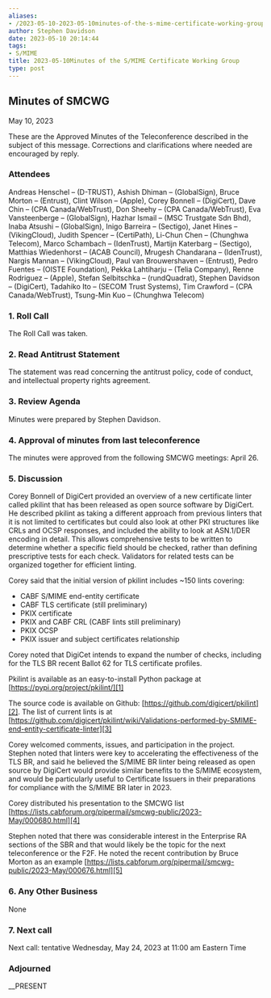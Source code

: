 ```yaml
---
aliases:
- /2023-05-10-2023-05-10minutes-of-the-s-mime-certificate-working-group/
author: Stephen Davidson
date: 2023-05-10 20:14:44
tags:
- S/MIME
title: 2023-05-10Minutes of the S/MIME Certificate Working Group
type: post
---
```


## Minutes of SMCWG

May 10, 2023

These are the Approved Minutes of the Teleconference described in the subject of this message. Corrections and clarifications where needed are encouraged by reply.

### Attendees

Andreas Henschel – (D-TRUST), Ashish Dhiman – (GlobalSign), Bruce Morton – (Entrust), Clint Wilson – (Apple), Corey Bonnell – (DigiCert), Dave Chin – (CPA Canada/WebTrust), Don Sheehy – (CPA Canada/WebTrust), Eva Vansteenberge – (GlobalSign), Hazhar Ismail – (MSC Trustgate Sdn Bhd), Inaba Atsushi – (GlobalSign), Inigo Barreira – (Sectigo), Janet Hines – (VikingCloud), Judith Spencer – (CertiPath), Li-Chun Chen – (Chunghwa Telecom), Marco Schambach – (IdenTrust), Martijn Katerbarg – (Sectigo), Matthias Wiedenhorst – (ACAB Council), Mrugesh Chandarana – (IdenTrust), Nargis Mannan – (VikingCloud), Paul van Brouwershaven – (Entrust), Pedro Fuentes – (OISTE Foundation), Pekka Lahtiharju – (Telia Company), Renne Rodriguez – (Apple), Stefan Selbitschka – (rundQuadrat), Stephen Davidson – (DigiCert), Tadahiko Ito – (SECOM Trust Systems), Tim Crawford – (CPA Canada/WebTrust), Tsung-Min Kuo – (Chunghwa Telecom)

### 1. Roll Call

The Roll Call was taken.

### 2. Read Antitrust Statement

The statement was read concerning the antitrust policy, code of conduct, and intellectual property rights agreement.

### 3. Review Agenda

Minutes were prepared by Stephen Davidson.

### 4. Approval of minutes from last teleconference

The minutes were approved from the following SMCWG meetings: April 26.

### 5. Discussion

Corey Bonnell of DigiCert provided an overview of a new certificate linter called pkilint that has been released as open source software by DigiCert. He described pkilint as taking a different approach from previous linters that it is not limited to certificates but could also look at other PKI structures like CRLs and OCSP responses, and included the ability to look at ASN.1/DER encoding in detail. This allows comprehensive tests to be written to determine whether a specific field should be checked, rather than defining prescriptive tests for each check. Validators for related tests can be organized together for efficient linting.

Corey said that the initial version of pkilint includes ~150 lints covering:

- CABF S/MIME end-entity certificate
- CABF TLS certificate (still preliminary)
- PKIX certificate
- PKIX and CABF CRL (CABF lints still preliminary)
- PKIX OCSP
- PKIX issuer and subject certificates relationship

Corey noted that DigiCet intends to expand the number of checks, including for the TLS BR recent Ballot 62 for TLS certificate profiles.

Pkilint is available as an easy-to-install Python package at [https://pypi.org/project/pkilint/][1]

The source code is available on Github: [https://github.com/digicert/pkilint][2]. The list of current lints is at [https://github.com/digicert/pkilint/wiki/Validations-performed-by-SMIME-end-entity-certificate-linter][3]

Corey welcomed comments, issues, and participation in the project. Stephen noted that linters were key to accelerating the effectiveness of the TLS BR, and said he believed the S/MIME BR linter being released as open source by DigiCert would provide similar benefits to the S/MIME ecosystem, and would be particularly useful to Certificate Issuers in their preparations for compliance with the S/MIME BR later in 2023.

Corey distributed his presentation to the SMCWG list [https://lists.cabforum.org/pipermail/smcwg-public/2023-May/000680.html][4]

Stephen noted that there was considerable interest in the Enterprise RA sections of the SBR and that would likely be the topic for the next teleconference or the F2F. He noted the recent contribution by Bruce Morton as an example [https://lists.cabforum.org/pipermail/smcwg-public/2023-May/000676.html][5]

### 6. Any Other Business

None

### 7. Next call

Next call: tentative Wednesday, May 24, 2023 at 11:00 am Eastern Time

### Adjourned

\_\_PRESENT

[1]: https://pypi.org/project/pkilint/
[2]: https://github.com/digicert/pkilint
[3]: https://github.com/digicert/pkilint/wiki/Validations-performed-by-SMIME-end-entity-certificate-linter
[4]: https://lists.cabforum.org/pipermail/smcwg-public/2023-May/000680.html
[5]: https://lists.cabforum.org/pipermail/smcwg-public/2023-May/000676.html